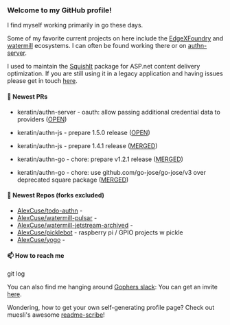 ### Welcome to my GitHub profile!

I find myself working primarily in go these days.

Some of my favorite current projects on here include the [EdgeXFoundry](https://github.com/EdgeXFoundry) and [watermill](https://github.com/ThreeDotsLabs/watermill) ecosystems.  I can often be found working there or on [authn-server](https://github.com/keratin/authn-server).

I used to maintain the [SquishIt](https://nuget.org/packages/SquishIt) package for ASP.net content delivery optimization.  If you are still using it in a legacy application and having issues please get in touch [here](https://github.com/AlexCuse/SquishIt/issues).

#### 🔭 Newest PRs

- keratin/authn-server - oauth: allow passing additional credential data to providers ([OPEN](https://github.com/keratin/authn-server/pull/241))

- keratin/authn-js - prepare 1.5.0 release ([OPEN](https://github.com/keratin/authn-js/pull/65))

- keratin/authn-js - prepare 1.4.1 release ([MERGED](https://github.com/keratin/authn-js/pull/64))

- keratin/authn-go - chore: prepare v1.2.1 release ([MERGED](https://github.com/keratin/authn-go/pull/30))

- keratin/authn-go - chore: use github.com/go-jose/go-jose/v3 over deprecated square package ([MERGED](https://github.com/keratin/authn-go/pull/29))


#### 🌱 Newest Repos (forks excluded)

- [AlexCuse/todo-authn](https://github.com/AlexCuse/todo-authn) - 
- [AlexCuse/watermill-pulsar](https://github.com/AlexCuse/watermill-pulsar) - 
- [AlexCuse/watermill-jetstream-archived](https://github.com/AlexCuse/watermill-jetstream-archived) - 
- [AlexCuse/picklebot](https://github.com/AlexCuse/picklebot) - raspberry pi / GPIO projects w pickle
- [AlexCuse/yogo](https://github.com/AlexCuse/yogo) - 

#### 📫 How to reach me

git log

You can also find me hanging around [Gophers slack](https://gophers.slack.com/): You can get an invite [here](https://gophersinvite.herokuapp.com/).


Wondering, how to get your own self-generating profile page? 
Check out muesli's awesome [readme-scribe](https://github.com/muesli/readme-scribe)!
